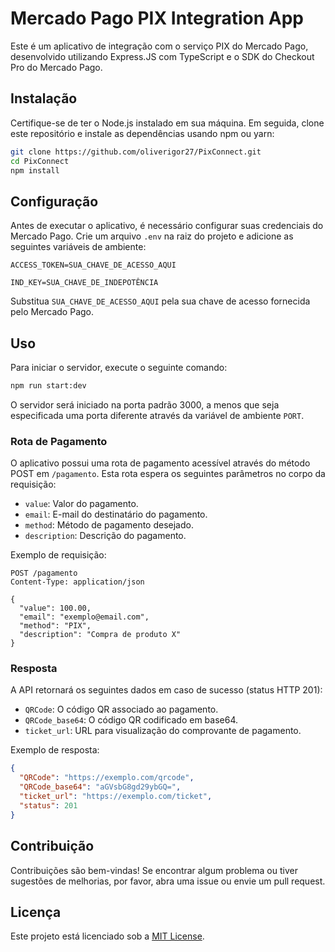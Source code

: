 # Mercado Pago PIX Integration App

Este é um aplicativo de integração com o serviço PIX do Mercado Pago, desenvolvido utilizando Express.JS com TypeScript e o SDK do Checkout Pro do Mercado Pago.

## Instalação

Certifique-se de ter o Node.js instalado em sua máquina. Em seguida, clone este repositório e instale as dependências usando npm ou yarn:

```bash
git clone https://github.com/oliverigor27/PixConnect.git
cd PixConnect
npm install
```

## Configuração

Antes de executar o aplicativo, é necessário configurar suas credenciais do Mercado Pago. Crie um arquivo `.env` na raiz do projeto e adicione as seguintes variáveis de ambiente:

```dotenv
ACCESS_TOKEN=SUA_CHAVE_DE_ACESSO_AQUI

IND_KEY=SUA_CHAVE_DE_INDEPOTÊNCIA
```

Substitua `SUA_CHAVE_DE_ACESSO_AQUI` pela sua chave de acesso fornecida pelo Mercado Pago.

## Uso

Para iniciar o servidor, execute o seguinte comando:

```bash
npm run start:dev
```

O servidor será iniciado na porta padrão 3000, a menos que seja especificada uma porta diferente através da variável de ambiente `PORT`.

### Rota de Pagamento

O aplicativo possui uma rota de pagamento acessível através do método POST em `/pagamento`. Esta rota espera os seguintes parâmetros no corpo da requisição:

- `value`: Valor do pagamento.
- `email`: E-mail do destinatário do pagamento.
- `method`: Método de pagamento desejado.
- `description`: Descrição do pagamento.

Exemplo de requisição:

```http
POST /pagamento
Content-Type: application/json

{
  "value": 100.00,
  "email": "exemplo@email.com",
  "method": "PIX",
  "description": "Compra de produto X"
}
```

### Resposta

A API retornará os seguintes dados em caso de sucesso (status HTTP 201):

- `QRCode`: O código QR associado ao pagamento.
- `QRCode_base64`: O código QR codificado em base64.
- `ticket_url`: URL para visualização do comprovante de pagamento.

Exemplo de resposta:

```json
{
  "QRCode": "https://exemplo.com/qrcode",
  "QRCode_base64": "aGVsbG8gd29ybGQ=",
  "ticket_url": "https://exemplo.com/ticket",
  "status": 201
}
```

## Contribuição

Contribuições são bem-vindas! Se encontrar algum problema ou tiver sugestões de melhorias, por favor, abra uma issue ou envie um pull request.

## Licença

Este projeto está licenciado sob a [MIT License](LICENSE).